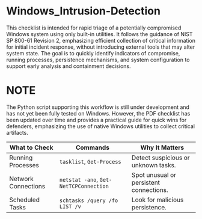 # Windows_Intrusion-Detection

This checklist is intended for rapid triage of a potentially compromised Windows system using only built-in utilities. It follows the guidance of NIST SP 800-61 Revision 2, emphasizing efficient collection of critical information for initial incident response, without introducing external tools that may alter system state. The goal is to quickly identify indicators of compromise, running processes, persistence mechanisms, and system configuration to support early analysis and containment decisions.

# NOTE

The Python script supporting this workflow is still under development and has not yet been fully tested on Windows. However, the PDF checklist has been updated over time and provides a practical guide for quick wins for defenders, emphasizing the use of native Windows utilities to collect critical artifacts.

| What to Check       | Commands                           | Why It Matters                      |
|---------------------|------------------------------------|-------------------------------------|
| Running Processes   | `tasklist`, `Get-Process`          | Detect suspicious or unknown tasks. |
| Network Connections | `netstat -ano`, `Get-NetTCPConnection` | Spot unusual or persistent connections. |
| Scheduled Tasks     | `schtasks /query /fo LIST /v`      | Look for malicious persistence.     |
